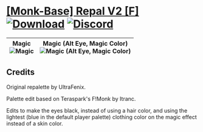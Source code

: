 # [\[Monk-Base\] Repal V2 \[F\]](https://github.com/Klokinator/FE-Repo/tree/main/Battle%20Animations/Magi%20-%20Holy-Type/%5BMonk-Base%5D%20Repal%20V2%20%5BF%5D) [![Download](https://img.shields.io/badge/Download--red?style=social&logo=github)](https://minhaskamal.github.io/DownGit/#/home?url=https://github.com/Klokinator/FE-Repo/tree/main/Battle%20Animations/Magi%20-%20Holy-Type/%5BMonk-Base%5D%20Repal%20V2%20%5BF%5D) [![Discord](https://img.shields.io/badge/Discord--blue?style=social&logo=discord)](https://discord.gg/C7VNGnyTPA)

| <b>Magic</b><br/><img alt="Magic" src="https://raw.githubusercontent.com/Klokinator/FE-Repo/main/Battle%20Animations/Magi%20-%20Holy-Type/%5BMonk-Base%5D%20Repal%20V2%20%5BF%5D/6.%20Magic/Magic.gif"/> | <b>Magic (Alt Eye, Magic Color)</b><br/><img alt="Magic (Alt Eye, Magic Color)" src="https://raw.githubusercontent.com/Klokinator/FE-Repo/main/Battle%20Animations/Magi%20-%20Holy-Type/%5BMonk-Base%5D%20Repal%20V2%20%5BF%5D/6.%20Magic%20(Alt%20Eye,%20Magic%20Color)/Magic.gif"/> |
| :---: | :---: |

## Credits

Original repalette by UltraFenix.

Palette edit based on Teraspark's F!Monk by Itranc. 

Edits to make the eyes black, instead of using a hair color, and using the lightest (blue in the default player palette) clothing color on the magic effect instead of a skin color.

